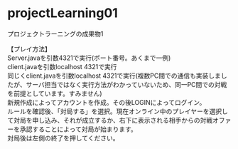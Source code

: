 # projectLearning01
プロジェクトラーニングの成果物1

【プレイ方法】  
Server.javaを引数4321で実行(ポート番号。あくまで一例)  
client.javaを引数localhost 4321で実行  
同じくclient.javaを引数localhost 4321で実行(複数PC間での通信も実装しましたが、サーバ担当ではなく実行方法がわかっていないため、同一PC間での対戦を前提としています。すみません)  
新規作成によってアカウントを作成。その後LOGINによってログイン。  
ルールを確認後、「対局する」を選択。現在オンライン中のプレイヤーを選択して対局を申し込み、それが成立するか、右下に表示される相手からの対戦オファーを承認することによって対局が始まります。  
対局後は左側の終了を押してください。  
